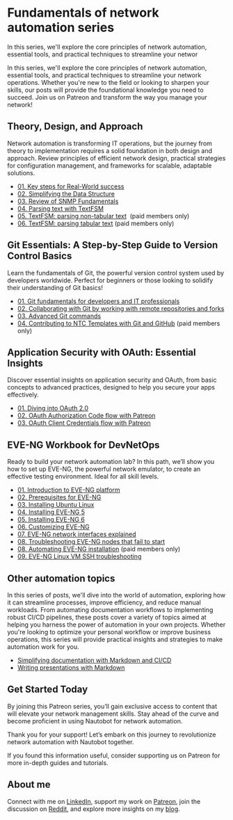 # Fundamentals of network automation series

In this series, we'll explore the core principles of network automation, essential tools, and practical techniques to streamline your networ

In this series, we'll explore the core principles of network automation, essential tools, and practical techniques to streamline your network operations. Whether you're new to the field or looking to sharpen your skills, our posts will provide the foundational knowledge you need to succeed. Join us on Patreon and transform the way you manage your network!

## Theory, Design, and Approach

Network automation is transforming IT operations, but the journey from theory to implementation requires a solid foundation in both design and approach. Review principles of efficient network design, practical strategies for configuration management, and frameworks for scalable, adaptable solutions.

* [01. Key steps for Real-World success](https://www.patreon.com/posts/113343374)
* [02. Simplifying the Data Structure](https://www.patreon.com/posts/139320986/)
* [03. Review of SNMP Fundamentals](https://www.patreon.com/posts/114164191)
* [04. Parsing text with TextFSM](https://www.patreon.com/posts/127494112)
* [05. TextFSM: parsing non-tabular text](https://www.patreon.com/posts/127501366)  (paid members only)
* [06. TextFSM: parsing tabular text](https://www.patreon.com/posts/127515978) (paid members only)

## Git Essentials: A Step-by-Step Guide to Version Control Basics

Learn the fundamentals of Git, the powerful version control system used by developers worldwide. Perfect for beginners or those looking to solidify their understanding of Git basics!

* [01. Git fundamentals for developers and IT professionals](https://www.patreon.com/posts/111155980)
* [02. Collaborating with Git by working with remote repositories and forks](https://www.patreon.com/posts/111643903)
* [03. Advanced Git commands](https://www.patreon.com/posts/112035451)
* [04. Contributing to NTC Templates with Git and GitHub](https://www.patreon.com/posts/112037177) (paid members only)

## Application Security with OAuth: Essential Insights

Discover essential insights on application security and OAuth, from basic concepts to advanced practices, designed to help you secure your apps effectively.

* [01. Diving into OAuth 2.0](https://www.patreon.com/posts/110393956)
* [02. OAuth Authorization Code flow with Patreon](https://www.patreon.com/posts/110398171)
* [03. OAuth Client Credentials flow with Patreon](https://www.patreon.com/posts/110456633)

## EVE-NG Workbook for DevNetOps

Ready to build your network automation lab? In this path, we’ll show you how to set up EVE-NG, the powerful network emulator, to create an effective testing environment. Ideal for all skill levels.

* [01. Introduction to EVE-NG platform](https://www.patreon.com/posts/108911063)
* [02. Prerequisites for EVE-NG](https://www.patreon.com/posts/108911243)
* [03. Installing Ubuntu Linux](https://www.patreon.com/posts/108911499)
* [04. Installing EVE-NG 5](https://www.patreon.com/posts/108920885)
* [05. Installing EVE-NG 6](https://www.patreon.com/posts/113363744)
* [06. Customizing EVE-NG](https://www.patreon.com/posts/108921627)
* [07. EVE-NG network interfaces explained](https://www.patreon.com/posts/123373240)
* [08. Troubleshooting EVE-NG nodes that fail to start](https://www.patreon.com/posts/135457010)
* [08. Automating EVE-NG installation](https://www.patreon.com/posts/108922608) (paid members only)
* [09. EVE-NG Linux VM SSH troubleshooting](https://www.patreon.com/posts/139321409/)

## Other automation topics

In this series of posts, we'll dive into the world of automation, exploring how it can streamline processes, improve efficiency, and reduce manual workloads. From automating documentation workflows to implementing robust CI/CD pipelines, these posts cover a variety of topics aimed at helping you harness the power of automation in your own projects. Whether you're looking to optimize your personal workflow or improve business operations, this series will provide practical insights and strategies to make automation work for you.

* [Simplifying documentation with Markdown and CI/CD](https://www.patreon.com/posts/119837605/)
* [Writing presentations with Markdown](https://www.patreon.com/posts/125518379)

## Get Started Today

By joining this Patreon series, you’ll gain exclusive access to content that will elevate your network management skills. Stay ahead of the curve and become proficient in using Nautobot for network automation.

Thank you for your support! Let’s embark on this journey to revolutionize network automation with Nautobot together.

If you found this information useful, consider supporting us on Patreon for more in-depth guides and tutorials.

## About me

Connect with me on [LinkedIn](http://linkedin.com/in/adainese/), support my work on [Patreon](https://www.patreon.com/c/adainese), join the discussion on [Reddit](https://www.reddit.com/user/a_dainese/), and explore more insights on my [blog](https://www.adainese.it).
